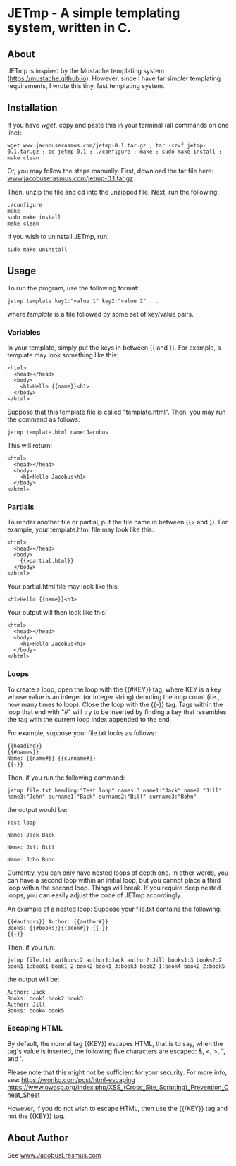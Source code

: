 # JETmp - A simple templating system, written in C.

## About
JETmp is inspired by the Mustache templating system (https://mustache.github.io). However, since I have far simpler templating requirements, I wrote this tiny, fast templating system.

## Installation
If you have *wget*, copy and paste this in your terminal (all commands on one line):
```
wget www.jacobuserasmus.com/jetmp-0.1.tar.gz ; tar -xzvf jetmp-0.1.tar.gz ; cd jetmp-0.1 ; ./configure ; make ; sudo make install ; make clean
```
Or, you may follow the steps manually. First, download the tar file here: www.jacobuserasmus.com/jetmp-0.1.tar.gz

Then, unzip the file and cd into the unzipped file. Next, run the following:
```
./configure
make
sudo make install
make clean
```
If you wish to uninstall JETmp, run:
```
sudo make uninstall
```

## Usage
To run the program, use the following format:
```
jetmp template key1:"value 1" key2:"value 2" ...
```
where *template* is a file followed by some set of key/value pairs.

### Variables
In your template, simply put the keys in between {{ and }}. For example, a template may look something like this:
```
<html>
  <head></head>
  <body>
    <h1>Hello {{name}}<h1>
  </body>
</html>
```
Suppose that this template file is called "template.html". Then, you may run the command as follows:
```
jetmp template.html name:Jacobus
```
This will return:
```
<html>
  <head></head>
  <body>
    <h1>Hello Jacobus<h1>
  </body>
</html>
```

### Partials
To render another file or partial, put the file name in between {{> and }}. For example, your template.html file may look like this:
```
<html>
  <head></head>
  <body>
    {{>partial.html}}
  </body>
</html>
```
Your partial.html file may look like this:
```
<h1>Hello {{name}}<h1>
```
Your output will then look like this:
```
<html>
  <head></head>
  <body>
    <h1>Hello Jacobus<h1>
  </body>
</html>
```

### Loops

To create a loop, open the loop with the {{#KEY}} tag, where KEY
is a key whose value is an integer (or integer string) denoting
the loop count (i.e., how many times to loop). Close the loop
with the {{-}} tag. Tags within the loop that end with "#" will
try to be inserted by finding a key that resembles the tag with
the current loop index appended to the end.

For example, suppose your file.txt looks as follows:
```
{{heading}}
{{#names}}
Name: {{name#}} {{surname#}}
{{-}}
```
Then, if you run the following command:
```
jetmp file.txt heading:"Test loop" names:3 name1:"Jack" name2:"Jill" name3:"John" surname1:"Back" surname2:"Bill" surname3:"Bohn"
```
the output would be:
```
Test loop

Name: Jack Back

Name: Jill Bill

Name: John Bohn

```

Currently, you can only have nested loops of depth one. In other
words, you can have a second loop within an initial loop, but you
cannot place a third loop within the second loop. Things will
break. If you require deep nested loops, you can easily adjust
the code of JETmp accordingly.

An example of a nested loop: Suppose your file.txt contains the
following:
```
{{#authors}} Author: {{author#}}
Books: {{#books}}{{book#}} {{-}}
{{-}}
```
Then, if you run:
```
jetmp file.txt authors:2 author1:Jack author2:Jill books1:3 books2:2 book1_1:book1 book1_2:book2 book1_3:book3 book2_1:book4 book2_2:book5
```
the output will be:
```
Author: Jack
Books: book1 book2 book3
Author: Jill
Books: book4 book5
```

### Escaping HTML

By default, the normal tag {{KEY}} escapes HTML, that is to say, when the
tag's value is inserted, the following five characters are
escaped: &, <, >, ", and '.

Please note that this might not be sufficient for your security.
For more info, see: https://wonko.com/post/html-escaping
https://www.owasp.org/index.php/XSS_(Cross_Site_Scripting)_Prevention_Cheat_Sheet

However, if you do not wish to escape HTML, then use the {{/KEY}}
tag and not the {{KEY}} tag.

## About Author
See www.JacobusErasmus.com
